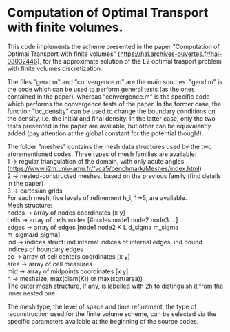 # Computation of Optimal Transport with finite volumes.

This code implements the scheme presented in the paper "Computation of Optimal 
Transport with finite volumes" (https://hal.archives-ouvertes.fr/hal-03032446),
for the approximate solution of the L2 optimal trasport problem with finite volumes discretization.

The files "geod.m" and "convergence.m" are the main sources. "geod.m" is the code 
which can be used to perform general tests (as the ones contained in the paper),
whereas "convergence.m" is the specific code which performs the convergence tests
of the paper. In the former case, the function "bc_density" can be used to change
the boundary conditions on the density, i.e. the initial and final density. 
In the latter case, only the two tests presented in the paper are available,
but other can be equivalently added (pay attention at the global constant for
the potential though!).

The folder "meshes" contains the mesh data structures used by the two aforementioned codes.
Three types of mesh families are available: \
1 -> regular triangulation of the domain, with only acute angles
     (https://www.i2m.univ-amu.fr/fvca5/benchmark/Meshes/index.html) \
2 -> nested-constructed meshes, based on the previous family
     (find details in the paper) \
3 -> cartesian grids \
For each mesh, five levels of refinement h_i, 1->5, are available. \
Mesh structure: \
nodes -> array of nodes coordinates [x y] \
cells -> array of cells nodes [#nodes node1 node2 node3 ...] \
edges -> array of edges [node1 node2 K L d_sigma m_sigma m_sigma/d_sigma] \
ind -> indices struct: ind.internal indices of internal edges, ind.bound indices of boundary edges \
cc -> array of cell centers coordinates [x y] \
area -> array of cell measures \
mid -> array of midpoints coordinates [x y] \
h -> meshsize, max(diam(K)) or max(sqrt(area)) \
The outer mesh structure, if any, is labelled with 2h to distinguish it
from the inner nested one.

The mesh type, the level of space and time refinement, the type of reconstruction
used for the finite volume scheme, can be selected via the specific parameters 
available at the beginning of the source codes.

